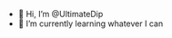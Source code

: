 - 👋 Hi, I’m @UltimateDip
- 🌱 I’m currently learning whatever I can

<!---
UltimateDip/UltimateDip is a ✨ special ✨ repository because its `README.md` (this file) appears on your GitHub profile.
You can click the Preview link to take a look at your changes.
--->
